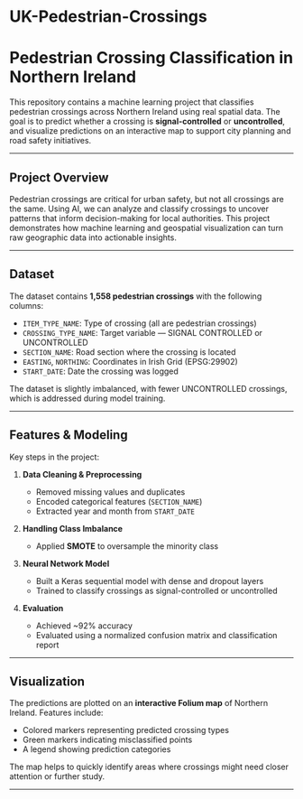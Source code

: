 # UK-Pedestrian-Crossings
# Pedestrian Crossing Classification in Northern Ireland

This repository contains a machine learning project that classifies pedestrian crossings across Northern Ireland using real spatial data. The goal is to predict whether a crossing is **signal-controlled** or **uncontrolled**, and visualize predictions on an interactive map to support city planning and road safety initiatives.

---

## Project Overview

Pedestrian crossings are critical for urban safety, but not all crossings are the same. Using AI, we can analyze and classify crossings to uncover patterns that inform decision-making for local authorities. This project demonstrates how machine learning and geospatial visualization can turn raw geographic data into actionable insights.

---

## Dataset

The dataset contains **1,558 pedestrian crossings** with the following columns:

- `ITEM_TYPE_NAME`: Type of crossing (all are pedestrian crossings)  
- `CROSSING_TYPE_NAME`: Target variable — SIGNAL CONTROLLED or UNCONTROLLED  
- `SECTION_NAME`: Road section where the crossing is located  
- `EASTING`, `NORTHING`: Coordinates in Irish Grid (EPSG:29902)  
- `START_DATE`: Date the crossing was logged  

The dataset is slightly imbalanced, with fewer UNCONTROLLED crossings, which is addressed during model training.

---

## Features & Modeling

Key steps in the project:

1. **Data Cleaning & Preprocessing**  
   - Removed missing values and duplicates  
   - Encoded categorical features (`SECTION_NAME`)  
   - Extracted year and month from `START_DATE`  

2. **Handling Class Imbalance**  
   - Applied **SMOTE** to oversample the minority class  

3. **Neural Network Model**  
   - Built a Keras sequential model with dense and dropout layers  
   - Trained to classify crossings as signal-controlled or uncontrolled  

4. **Evaluation**  
   - Achieved ~92% accuracy  
   - Evaluated using a normalized confusion matrix and classification report  

---

## Visualization

The predictions are plotted on an **interactive Folium map** of Northern Ireland. Features include:

- Colored markers representing predicted crossing types  
- Green markers indicating misclassified points  
- A legend showing prediction categories  

The map helps to quickly identify areas where crossings might need closer attention or further study.

---


